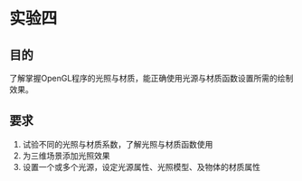 # 实验四

## 目的

了解掌握OpenGL程序的光照与材质，能正确使用光源与材质函数设置所需的绘制效果。

## 要求

1. 试验不同的光照与材质系数，了解光照与材质函数使用
2. 为三维场景添加光照效果
3. 设置一个或多个光源，设定光源属性、光照模型、及物体的材质属性


